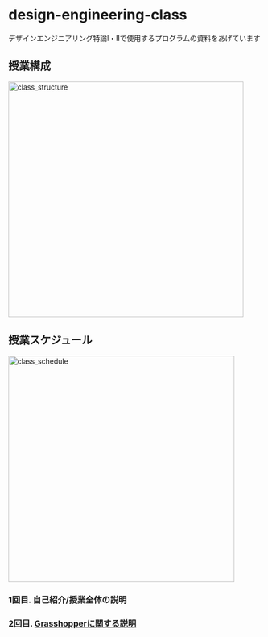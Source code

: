# design-engineering-class
デザインエンジニアリング特論Ⅰ・Ⅱで使用するプログラムの資料をあげています

## 授業構成  
<img width="467" alt="class_structure" src="https://user-images.githubusercontent.com/10389953/164147562-4243922c-9172-4435-a232-9b666d99ce62.png">  

## 授業スケジュール  
<img width="449" alt="class_schedule" src="https://user-images.githubusercontent.com/10389953/164147606-876d48c3-3946-4f85-850b-14723d629727.png">  

### 1回目. 自己紹介/授業全体の説明

### 2回目. [Grasshopperに関する説明](https://github.com/katsuya0719/design-engineering-class/tree/main/class2_grasshopper)
